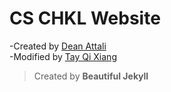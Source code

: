 # CS CHKL Website
-Created by [Dean Attali](https://deanattali.com/aboutme/#contact)  
-Modified by [Tay Qi Xiang](https://github.com/tayqixiang)

>Created by **Beautiful Jekyll**

